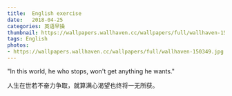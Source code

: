 ```yaml
---
title:  English exercise
date:   2018-04-25
categories: 英语早操
thumbnail: https://wallpapers.wallhaven.cc/wallpapers/full/wallhaven-150349.jpg
tags: English
photos:
- https://wallpapers.wallhaven.cc/wallpapers/full/wallhaven-150349.jpg
---
```


"In this world, he who stops, won't get anything he wants."
<p>人生在世若不奋力争取，就算满心渴望也终将一无所获。</p>
